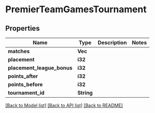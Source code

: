 # PremierTeamGamesTournament

## Properties

Name | Type | Description | Notes
------------ | ------------- | ------------- | -------------
**matches** | **Vec<String>** |  | 
**placement** | **i32** |  | 
**placement_league_bonus** | **i32** |  | 
**points_after** | **i32** |  | 
**points_before** | **i32** |  | 
**tournament_id** | **String** |  | 

[[Back to Model list]](../README.md#documentation-for-models) [[Back to API list]](../README.md#documentation-for-api-endpoints) [[Back to README]](../README.md)


